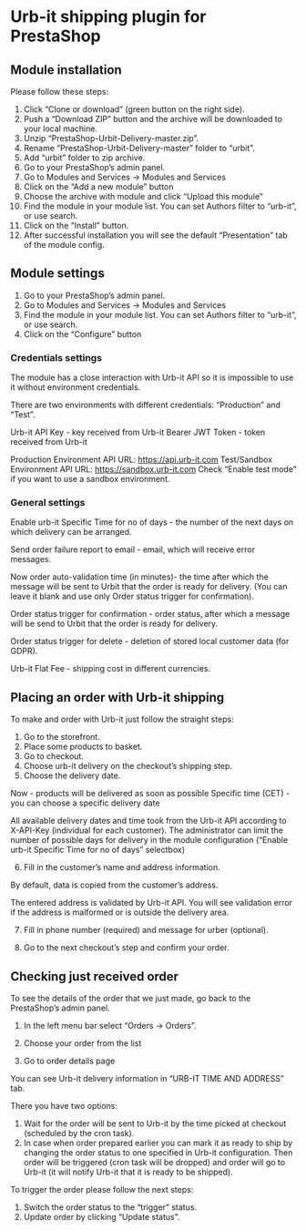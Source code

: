 # Urb-it shipping plugin for PrestaShop

## Module installation


Please follow these steps:


1. Click “Clone or download” (green button on the right side).
2. Push a “Download ZIP” button and the archive will be downloaded to your local machine.
3. Unzip “PrestaShop-Urbit-Delivery-master.zip”.
4. Rename “PrestaShop-Urbit-Delivery-master” folder to “urbit”.
5. Add “urbit” folder to zip archive.
6. Go to your PrestaShop’s admin panel.
7. Go to Modules and Services -> Modules and Services
8. Click on the “Add a new module” button
9. Choose the archive with module and click “Upload this module”
10. Find the module in your module list. You can set Authors filter to “urb-it”, or use search.
11. Click on the “Install” button.
12. After successful installation you will see the default “Presentation” tab of the module config.




## Module settings

1. Go to your PrestaShop’s admin panel.
2. Go to Modules and Services -> Modules and Services
3. Find the module in your module list. You can set Authors filter to “urb-it”, or use search.
4. Click on the “Configure” button




### Credentials settings

The module has a close interaction with Urb-it API so it is impossible to use it without environment credentials. 




There are two environments with different credentials: “Production” and “Test”.

Urb-it API Key - key received from Urb-it
Bearer JWT Token - token received from Urb-it

Production Environment API URL:  https://api.urb-it.com
Test/Sandbox Environment API URL:  https://sandbox.urb-it.com
Check “Enable test mode” if you want to use a sandbox environment.


### General settings




Enable urb-it Specific Time for no of days - the number of the next days on which delivery can be arranged.

Send order failure report to email - email, which will receive error messages.

Now order auto-validation time (in minutes)- the time after which the message will be sent to Urbit that the order is ready for delivery. (You can leave it blank and use only Order status trigger for confirmation).

Order status trigger for confirmation - order status, after which a message will be send to Urbit that the order is ready for delivery.

Order status trigger for delete - deletion of stored local customer data (for GDPR).

Urb-it Flat Fee - shipping cost in different currencies.



## Placing an order with Urb-it shipping

To make and order with Urb-it just follow the straight steps:

1. Go to the storefront.
2. Place some products to basket.
3. Go to checkout.
4. Choose urb-it delivery on the checkout’s shipping step.
5. Choose the delivery date.

Now - products will be delivered as soon as possible
Specific time (CET) - you can choose a specific delivery date 



All available delivery dates and time took from the Urb-it API according to X-API-Key (individual for each customer). The administrator can limit the number of possible days for delivery in the module configuration (“Enable urb-it Specific Time for no of days” selectbox)


6. Fill in the customer’s name and address information.



By default, data is copied from the customer’s address.

The entered address is validated by Urb-it API. You will see validation error if the address is malformed or is outside the delivery area.



7. Fill in phone number (required) and message for urber (optional).



8. Go to the next checkout’s step and confirm your order. 





## Checking just received order

To see the details of the order that we just made, go back to the PrestaShop’s admin panel.

1. In the left menu bar select “Orders -> Orders”.

 

2. Choose your order from the list 
3. Go to order details page




You can see Urb-it delivery information in “URB-IT TIME AND ADDRESS” tab.
 


There you have two options:
1. Wait for the order will be sent to Urb-it by the time picked at checkout (scheduled by the cron task).
2. In case when order prepared earlier you can mark it as ready to ship by changing the order status to one specified in Urb-it configuration. Then order will be triggered (cron task will be dropped) and order will go to Urb-it (it will notify Urb-it that it is ready to be shipped).

To trigger the order please follow the next steps:

1. Switch the order status to the “trigger” status.
1. Update order by clicking “Update status”.






